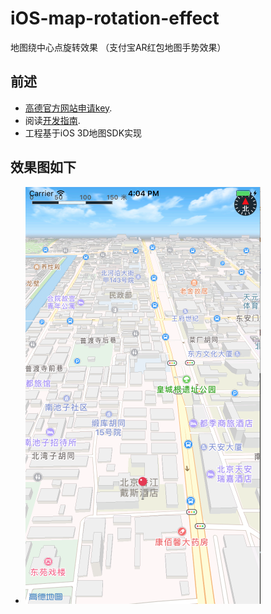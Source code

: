 # iOS-map-rotation-effect
地图绕中心点旋转效果 （支付宝AR红包地图手势效果）

## 前述 ##
- [高德官方网站申请key](http://id.amap.com/?ref=http%3A%2F%2Fapi.amap.com%2Fkey%2F).
- 阅读[开发指南](http://lbs.amap.com/api/ios-sdk/summary/).
- 工程基于iOS 3D地图SDK实现

## 效果图如下 ##
* ![Screenshot](pictures/screenshot01.png "Case01")
